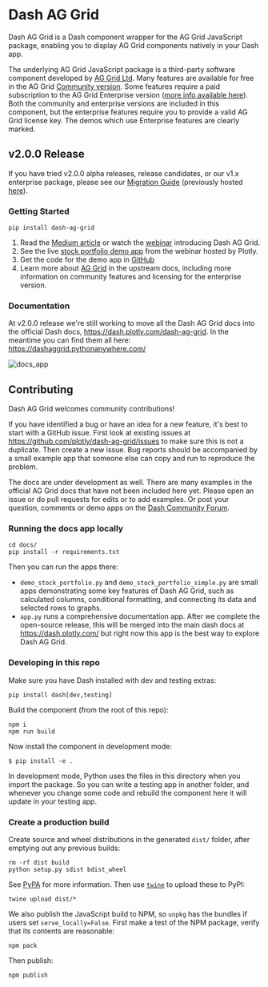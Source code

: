 # Dash AG Grid

Dash AG Grid is a Dash component wrapper for the AG Grid JavaScript package, enabling you to display AG Grid components natively in your Dash app.

The underlying AG Grid JavaScript package is a third-party software component developed by [AG Grid Ltd](http://www.ag-grid.com/). Many features are available for free in the AG Grid [Community version](https://github.com/ag-grid/ag-grid). Some features require a paid subscription to the AG Grid Enterprise version ([more info available here](https://www.ag-grid.com/license-pricing.php)). Both the community and enterprise versions are included in this component, but the enterprise features require you to provide a valid AG Grid license key. The demos which use Enterprise features are clearly marked.


## v2.0.0 Release

If you have tried v2.0.0 alpha releases, release candidates, or our v1.x enterprise package, please see our [Migration Guide](https://dash.plotly.com/dash-ag-grid/migration-guide) (previously hosted [here](https://dashaggrid.pythonanywhere.com/getting-started/migration-guide)).


### Getting Started

`pip install dash-ag-grid`

1. Read the [Medium article](https://medium.com/plotly/announcing-dash-ag-grid-fbb4a1c83e62#:~:text=Dash%20AG%20Grid%20is%20a,grid%20accessible%20to%20our%20customers) or watch the [webinar](https://www.youtube.com/watch?v=Ggekq7C5pz4?utm_source=Webinar%3A+AG+Grid+1%2F26%2F23&utm_medium=medium_article&utm_content=AnnouncingDashAGGrids) introducing Dash AG Grid.
2. See the live [stock portfolio demo app](https://sales-demo.plotly.com/dash-ag-grid) from the webinar hosted by Plotly.
3. Get the code for the demo app in [GitHub](https://github.com/plotly/dash-ag-grid/blob/dev/docs/demo_stock_portfolio.py)
4. Learn more about [AG Grid](https://www.ag-grid.com/react-data-grid) in the upstream docs, including more information on community features and licensing for the enterprise version.


### Documentation
At v2.0.0 release we're still working to move all the Dash AG Grid docs into the official Dash docs, https://dash.plotly.com/dash-ag-grid.
In the meantime you can find them all here: https://dashaggrid.pythonanywhere.com/

![docs_app](https://user-images.githubusercontent.com/72614349/233876110-4a29348c-d8e3-4114-b152-bf97f934eac8.png)


## Contributing

Dash AG Grid welcomes community contributions!

If you have identified a bug or have an idea for a new feature, it's best to start with a GitHub issue. First look at existing issues at https://github.com/plotly/dash-ag-grid/issues to make sure this is not a duplicate. Then create a new issue. Bug reports should be accompanied by a small example app that someone else can copy and run to reproduce the problem.

The docs are under development as well. There are many examples in the official AG Grid docs that have not been included here yet. Please open an issue or do pull requests for edits or to add examples. Or post your question, comments or demo apps on the [Dash Community Forum](https://community.plotly.com/).

### Running the docs app locally
```
cd docs/
pip install -r requirements.txt
```
Then you can run the apps there:
- `demo_stock_portfolio.py` and `demo_stock_portfolio_simple.py` are small apps demonstrating some key features of Dash AG Grid, such as calculated columns, conditional formatting, and connecting its data and selected rows to graphs.
- `app.py` runs a comprehensive documentation app. After we complete the open-source release, this will be merged into the main dash docs at https://dash.plotly.com/ but right now this app is the best way to explore Dash AG Grid.

### Developing in this repo

Make sure you have Dash installed with dev and testing extras:
```
pip install dash[dev,testing]
```
Build the component (from the root of this repo):
```
npm i
npm run build
```
Now install the component in development mode:
```
$ pip install -e .
```
In development mode, Python uses the files in this directory when you import the package. So you can write a testing app in another folder, and whenever you change some code and rebuild the component here it will update in your testing app.

### Create a production build

Create source and wheel distributions in the generated `dist/` folder, after emptying out any previous builds:
```
rm -rf dist build
python setup.py sdist bdist_wheel
```
See [PyPA](https://packaging.python.org/guides/distributing-packages-using-setuptools/#packaging-your-project)
for more information.
Then use [`twine`](https://pypi.org/project/twine/) to upload these to PyPI:
```
twine upload dist/*
```
We also publish the JavaScript build to NPM, so `unpkg` has the bundles if users set `serve_locally=False`. First make a test of the NPM package, verify that its contents are reasonable:
```
npm pack
```
Then publish:
```
npm publish
```
